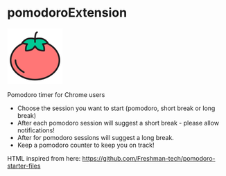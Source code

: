 # pomodoroExtension

![Alt text](icons/icon128.png)

Pomodoro timer for Chrome users

- Choose the session you want to start (pomodoro, short break or long break)
- After each pomodoro session will suggest a short break - please allow notifications!
- After for pomodoro sessions will suggest a long break.
- Keep a pomodoro counter to keep you on track!

HTML inspired from here: https://github.com/Freshman-tech/pomodoro-starter-files
